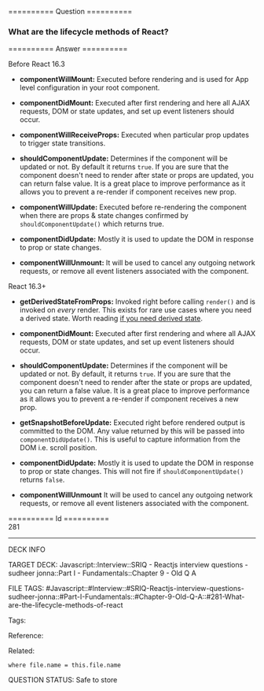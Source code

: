========== Question ==========  

### What are the lifecycle methods of React?  

========== Answer ==========  

Before React 16.3

-   **componentWillMount:** Executed before rendering and is used for App level configuration in your root component.

-   **componentDidMount:** Executed after first rendering and here all AJAX requests, DOM or state updates, and set up event listeners should occur.

-   **componentWillReceiveProps:** Executed when particular prop updates to trigger state transitions.

-   **shouldComponentUpdate:** Determines if the component will be updated or not. By default it returns `true`. If you are sure that the component doesn't need to render after state or props are updated, you can return false value. It is a great place to improve performance as it allows you to prevent a re-render if component receives new prop.

-   **componentWillUpdate:** Executed before re-rendering the component when there are props & state changes confirmed by `shouldComponentUpdate()` which returns true.

-   **componentDidUpdate:** Mostly it is used to update the DOM in response to prop or state changes.

-   **componentWillUnmount:** It will be used to cancel any outgoing network requests, or remove all event listeners associated with the component.

React 16.3+

-   **getDerivedStateFromProps:** Invoked right before calling `render()` and is invoked on _every_ render. This exists for rare use cases where you need a derived state. Worth reading [if you need derived state](https://reactjs.org/blog/2018/06/07/you-probably-dont-need-derived-state.html).

-   **componentDidMount:** Executed after first rendering and where all AJAX requests, DOM or state updates, and set up event listeners should occur.

-   **shouldComponentUpdate:** Determines if the component will be updated or not. By default, it returns `true`. If you are sure that the component doesn't need to render after the state or props are updated, you can return a false value. It is a great place to improve performance as it allows you to prevent a re-render if component receives a new prop.

-   **getSnapshotBeforeUpdate:** Executed right before rendered output is committed to the DOM. Any value returned by this will be passed into `componentDidUpdate()`. This is useful to capture information from the DOM i.e. scroll position.

-   **componentDidUpdate:** Mostly it is used to update the DOM in response to prop or state changes. This will not fire if `shouldComponentUpdate()` returns `false`.

-   **componentWillUnmount** It will be used to cancel any outgoing network requests, or remove all event listeners associated with the component.

========== Id ==========  
281

---

DECK INFO

TARGET DECK: Javascript::Interview::SRIQ - Reactjs interview questions - sudheer jonna::Part I - Fundamentals::Chapter 9 - Old Q A

FILE TAGS: #Javascript::#Interview::#SRIQ-Reactjs-interview-questions-sudheer-jonna::#Part-I-Fundamentals::#Chapter-9-Old-Q-A::#281-What-are-the-lifecycle-methods-of-react

Tags:

Reference:

Related:

```dataview
where file.name = this.file.name
```

QUESTION STATUS: Safe to store
